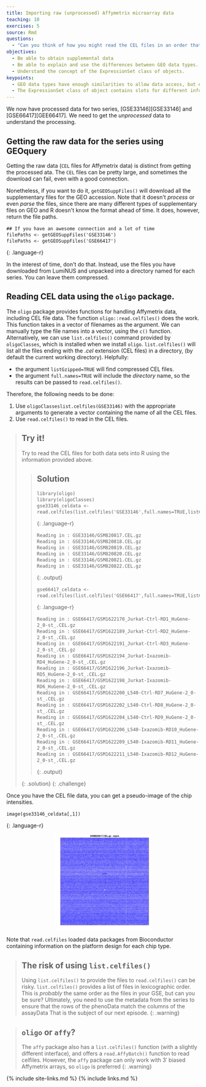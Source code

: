 ```yaml
---
title: Importing raw (unprocessed) Affymetrix microarray data
teaching: 10
exercises: 5
source: Rmd
questions:
  - "Can you think of how you might read the CEL files in an order that is guaranteed to match the  desired order?"
objectives:
  - Be able to obtain supplemental data
  - Be able to explain and use the differences between GEO data types.
  - Understand the concept of the ExpressionSet class of objects.
keypoints: 
  - GEO data types have enough similarities to allow data access, but enough differences to require specific type-specific steps.
  - The ExpressionSet class of object contains slots for different information associated  with a microarray experiment. 
---
```




We now have processed data for two series, [GSE33146][GSE33146] and [GSE66417][GEE66417]. We need to get the _unprocessed_ data to understand the processing.

## Getting the raw data for the series using GEOquery

Getting the raw data (`CEL` files for Affymetrix data) is distinct from getting the processed ata. The `CEL` files can be pretty large, and sometimes the download can fail, even with a good connection.

Nonetheless, if you want to do it, `getGEOSuppFiles()` will download all the
supplementary files for the GEO accession. Note that it doesn't *process* or even *parse* the files,
since there are many different types of supplementary files on GEO and R doesn't know the format ahead of time. It does, however, return the file paths.


~~~
## If you have an awesome connection and a lot of time
filePaths <- getGEOSuppFiles('GSE33146')
filePaths <- getGEOSuppFiles('GSE66417')
~~~
{: .language-r}

In the interest of time, don't do that. Instead, use the files you have downloaded from LumiNUS and
unpacked into a directory named for each series. You can leave them compressed.

## Reading CEL data using the `oligo` package.

The `oligo` package provides functions for handling Affymetrix data,
including CEL file data. The function `oligo::read.celfiles()` does
the work. This function takes in a vector of filenames as the
argument. We can manually type the file names into a vector, using the
`c()` function. Alternatively, we can use `list.celfiles()` command
provided by `oligoClasses`, which is installed when we install `oligo`.  `list.celfiles()` will list all the files
ending with the *.cel* extension (CEL files) in a directory, (by
default the current working directory). Helpfully:

- the argument `listGzipped=TRUE` will find compressed CEL files.
- the argument `full.names=TRUE` will include the _directory_ name, so the results can be passed to `read.celfiles()`. 

Therefore, the following needs to be done: 

1. Use `oligoClasseslist.celfiles(GSE33146)` with the appropriate arguments to generate a vector containing the name of all the CEL files.
2. Use `read.celfiles()` to read in the CEL files.

> ## Try it! 
>
> Try to read the CEL files for both data sets into R using the information provided above. 
>
> > ## Solution
> >
> > 
> > ~~~
> > library(oligo)
> > library(oligoClasses)
> > gse33146_celdata <- read.celfiles(list.celfiles('GSE33146',full.names=TRUE,listGzipped=TRUE))
> > ~~~
> > {: .language-r}
> > 
> > 
> > 
> > ~~~
> > Reading in : GSE33146/GSM820817.CEL.gz
> > Reading in : GSE33146/GSM820818.CEL.gz
> > Reading in : GSE33146/GSM820819.CEL.gz
> > Reading in : GSE33146/GSM820820.CEL.gz
> > Reading in : GSE33146/GSM820821.CEL.gz
> > Reading in : GSE33146/GSM820822.CEL.gz
> > ~~~
> > {: .output}
> > 
> > 
> > 
> > ~~~
> > gse66417_celdata <- read.celfiles(list.celfiles('GSE66417',full.names=TRUE,listGzipped=TRUE))
> > ~~~
> > {: .language-r}
> > 
> > 
> > 
> > ~~~
> > Reading in : GSE66417/GSM1622170_Jurkat-Ctrl-RD1_HuGene-2_0-st_.CEL.gz
> > Reading in : GSE66417/GSM1622189_Jurkat-Ctrl-RD2_HuGene-2_0-st_.CEL.gz
> > Reading in : GSE66417/GSM1622191_Jurkat-Ctrl-RD3_HuGene-2_0-st_.CEL.gz
> > Reading in : GSE66417/GSM1622194_Jurkat-Ixazomib-RD4_HuGene-2_0-st_.CEL.gz
> > Reading in : GSE66417/GSM1622196_Jurkat-Ixazomib-RD5_HuGene-2_0-st_.CEL.gz
> > Reading in : GSE66417/GSM1622198_Jurkat-Ixazomib-RD6_HuGene-2_0-st_.CEL.gz
> > Reading in : GSE66417/GSM1622200_L540-Ctrl-RD7_HuGene-2_0-st_.CEL.gz
> > Reading in : GSE66417/GSM1622202_L540-Ctrl-RD8_HuGene-2_0-st_.CEL.gz
> > Reading in : GSE66417/GSM1622204_L540-Ctrl-RD9_HuGene-2_0-st_.CEL.gz
> > Reading in : GSE66417/GSM1622206_L540-Ixazomib-RD10_HuGene-2_0-st_.CEL.gz
> > Reading in : GSE66417/GSM1622209_L540-Ixazomib-RD11_HuGene-2_0-st_.CEL.gz
> > Reading in : GSE66417/GSM1622211_L540-Ixazomib-RD12_HuGene-2_0-st_.CEL.gz
> > ~~~
> > {: .output}
> >
> {: .solution}
{: .challenge}


Once you have the CEL file data, you can get a pseudo-image of the chip intensities.


~~~
image(gse33146_celdata[,1])
~~~
{: .language-r}

<img src="../fig/rmd-image_cel-1.png" title="An image of a CEL file" alt="An image of a CEL file" width="50%" height="50%" style="display: block; margin: auto;" />

Note that `read.celfiles` loaded data packages from Bioconductor containing information on the platform design for each chip type.

> ## The risk of using  `list.celfiles()`
>
> Using `list.celfiles()` to provide the files to `read.celfiles()` can be risky.
> `list.celfiles()` provides a list of files in lexicographic order. This is *probably* the same
> order as the files in your GSE, but can you be sure? Ultimately, you need to use the metadata
> from the series to ensure that the rows of the phenoData match the columns of the assayData
> That is the subject of our next episode.
{: .warning}

> ## `oligo` or `affy`?
>
> The `affy` package also has a `list.celfiles()` function (with a
> slightly different interface), and offers a `read.AffyBatch()`
> function to read celfiles. However, the `affy` package can only work
> with 3′ biased Affymetrix arrays, so `oligo` is preferred
{: .warning}


	
{% include site-links.md %} 
{% include links.md %} 
